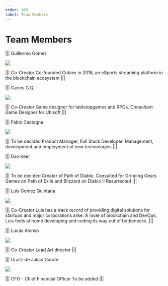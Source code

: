 ```yaml
---
order: 100
label: Team Members
---
```


# Team Members

||| Guillermo Gomez 

![](Guillermo.jpg)

||| Co-Creator
Co-founded Cubiex in 2018, an eSports streaming platform in the blockchain ecosystem
|||

||| Carlos G.Q.

![](carlos.jpg)

||| Co-Creator
Game designer for tabletopgames and RPGs. Consultant Game Designer for Ubisoft
|||

||| Fabio Castagna 

![](fabio.jpg)

||| To be decided
Product Manager, Full Stack Developer. Management, development and employment of new technologies
|||


||| Dan Keer

![](Dan.psd)

||| To be decided
Creator of Path of Diablo. Consulted for Grinding Gears Games on Path of Exile and Blizzard on Diablo II Resurrected
|||

||| Luis Gomez Quintana

![](luisphoto.png)

||| Co-Creator
Luis has a track record of providing digital solutions for startups and major corporations alike. A lover of blockchain and DevOps, Luis feels at home developing and coding its way out of bottlenecks.
|||


||| Lucas Alonso

![](lucas.jpeg)

||| Co-Creator
Lead Art director
|||


||| Uraitz de Julian Garate

![](luisphoto.png)

||| CFO - Chief Financial Officer
To be added
|||




